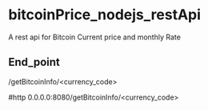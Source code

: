 # bitcoinPrice_nodejs_restApi
A rest api for Bitcoin Current price and monthly Rate



## End_point
/getBitcoinInfo/<currency_code>


#http
0.0.0.0:8080/getBitcoinInfo/<currency_code>
